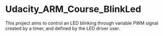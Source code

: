 # Udacity_ARM_Course_BlinkLed
This project aims to control an LED blinking through variable PWM signal created by a timer, and defined by the LED driver user.
